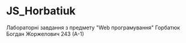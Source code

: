 # JS_Horbatiuk
Лабораторні завдання з предмету "Web програмування" Горбатюк Богдан Жоржелович 243 (А-1)
